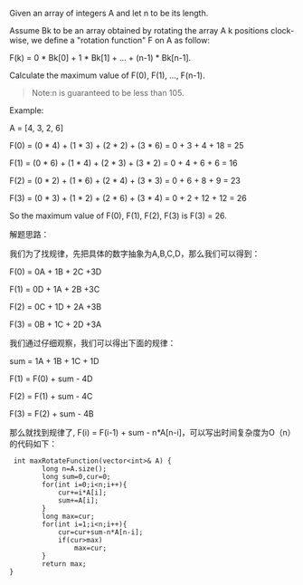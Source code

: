 Given an array of integers A and let n to be its length. 

Assume Bk to be an array obtained by rotating the array A k positions clock-wise, we define a "rotation function" F on A as follow: 

F(k) = 0 * Bk[0] + 1 * Bk[1] + ... + (n-1) * Bk[n-1].

Calculate the maximum value of F(0), F(1), ..., F(n-1). 

> Note:n is guaranteed to be less than 105. 

Example:

A = [4, 3, 2, 6]

F(0) = (0 * 4) + (1 * 3) + (2 * 2) + (3 * 6) = 0 + 3 + 4 + 18 = 25

F(1) = (0 * 6) + (1 * 4) + (2 * 3) + (3 * 2) = 0 + 4 + 6 + 6 = 16

F(2) = (0 * 2) + (1 * 6) + (2 * 4) + (3 * 3) = 0 + 6 + 8 + 9 = 23

F(3) = (0 * 3) + (1 * 2) + (2 * 6) + (3 * 4) = 0 + 2 + 12 + 12 = 26

So the maximum value of F(0), F(1), F(2), F(3) is F(3) = 26.

解题思路：

我们为了找规律，先把具体的数字抽象为A,B,C,D，那么我们可以得到：

F(0) = 0A + 1B + 2C +3D

F(1) = 0D + 1A + 2B +3C

F(2) = 0C + 1D + 2A +3B

F(3) = 0B + 1C + 2D +3A

我们通过仔细观察，我们可以得出下面的规律：

sum = 1A + 1B + 1C + 1D

F(1) = F(0) + sum - 4D

F(2) = F(1) + sum - 4C

F(3) = F(2) + sum - 4B

那么就找到规律了, F(i) = F(i-1) + sum - n*A[n-i]，可以写出时间复杂度为O（n）的代码如下：

```
 int maxRotateFunction(vector<int>& A) {
        long n=A.size();
        long sum=0,cur=0;
        for(int i=0;i<n;i++){
            cur+=i*A[i];
            sum+=A[i];
        }
        long max=cur;
        for(int i=1;i<n;i++){
            cur=cur+sum-n*A[n-i];
            if(cur>max)
                max=cur;
        }
        return max;
}
```
